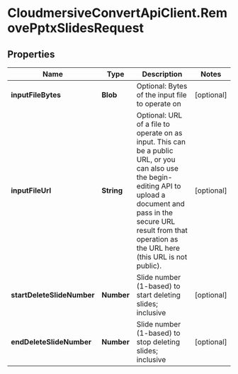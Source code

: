 # CloudmersiveConvertApiClient.RemovePptxSlidesRequest

## Properties
Name | Type | Description | Notes
------------ | ------------- | ------------- | -------------
**inputFileBytes** | **Blob** | Optional: Bytes of the input file to operate on | [optional] 
**inputFileUrl** | **String** | Optional: URL of a file to operate on as input.  This can be a public URL, or you can also use the begin-editing API to upload a document and pass in the secure URL result from that operation as the URL here (this URL is not public). | [optional] 
**startDeleteSlideNumber** | **Number** | Slide number (1-based) to start deleting slides; inclusive | [optional] 
**endDeleteSlideNumber** | **Number** | Slide number (1-based) to stop deleting slides; inclusive | [optional] 


